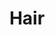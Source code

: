 ---
title: Hair
crosslinks:
- curlyhair
- youtubefactsbot
- u_imguralbumbot
- femalehairadvice
- HaircareScience
- NoPoo
- AsianBeauty
- anti_gif_bot
- FancyFollicles
- malehairadvice
- longhair
- tbs
- MakeupSelfies
- autotldr
- t
- DIYBeauty
- MassdropBot
- beauty
- LinkFixBot
- Seahawks
---
